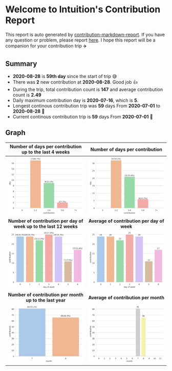 
# Welcome to lntuition's Contribution Report
This report is auto generated by [contribution-markdown-report](https://github.com/lntuition/contribution-markdown-report).
If you have any question or problem, please report [here](https://github.com/lntuition/contribution-markdown-report/issues).
I hope this report will be a companion for your contribution trip :airplane:

## Summary
- **2020-08-28** is **59th day** since the start of trip :sweat_smile:
- There was **2** new contribution 
at **2020-08-28**. Good job :+1:
- During the trip, total contribution count is **147** and average contribution count 
is **2.49**
- Daily maximum contribution day is **2020-07-16**, which is **5**.
- Longest continous contribution trip was **59** days 
From **2020-07-01** to **2020-08-28** :walking:
- Current continous contribution trip is **59** days 
From **2020-07-01** :running:

## Graph
| **Number of days per contribution up to the last 4 weeks** | **Number of days per contribution** |
|:------------------------:|:------------------------:|
| ![](asset/count_sum_recent.png)  | ![](asset/count_sum_full.png)  |
| **Number of contribution per day of week up to the last 12 weeks** | **Average of contribution per day of week** |
| ![](asset/dayofweek_sum_recent.png)  | ![](asset/dayofweek_mean_full.png)  |
| **Number of contribution per month up to the last year** | **Average of contribution per month** |
| ![](asset/month_sum_recent.png)  | ![](asset/month_mean_full.png)  |
